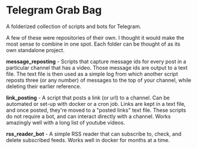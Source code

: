 # Telegram Grab Bag
A folderized collection of scripts and bots for Telegram.

A few of these were repositories of their own. I thought it would make the most sense to combine in one spot. Each folder can be thought of as its own standalone project.

**message_reposting** - Scripts that capture message ids for every post in a particular channel that has a video. Those message ids are output to a text file. The text file is then used as a simple log from which another script reposts three (or any number) of messages to the top of your channel, while deleting their earlier reference.

**link_posting** - A script that posts a link (or url) to a channel. Can be automated or set-up with docker or a cron job. Links are kept in a text file, and once posted, they're moved to a "posted links" text file. These scripts do not require a bot, and can interact directly with a channel. Works amazingly well with a long list of youtube videos.

**rss_reader_bot** - A simple RSS reader that can subscribe to, check, and delete subscribed feeds. Works well in docker for months at a time.